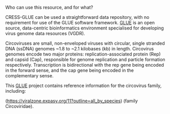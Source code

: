 Who can use this resource, and for what?

CRESS-GLUE can be used a straightforward data repository, with no requirement for use of the GLUE software framework.
[GLUE](http://glue-tools.cvr.gla.ac.uk) is an open source, data-centric bioinformatics environment specialised for developing virus genome data resources (VGDR).

Circoviruses are small, non-enveloped viruses with circular, single stranded DNA (ssDNA) genomes ~1.8 to ~2.1 kilobases (kb) in length. Circovirus genomes encode two major proteins: replication-associated protein (Rep) and capsid (Cap), responsible for genome replication and particle formation respectively. Transcription is bidirectional with the rep gene being encoded in the forward sense, and the cap gene being encoded in the complementary sense.

This [GLUE](http://glue-tools.cvr.gla.ac.uk) project contains reference information for the circovirus family, including:

(https://viralzone.expasy.org/11?outline=all_by_species) (family Circoviridae).


